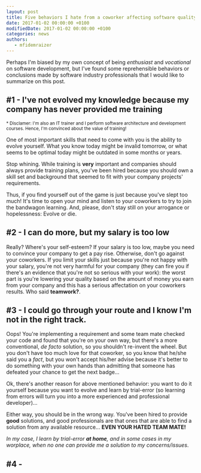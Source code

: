 ```yaml
---
layout: post
title: Five behaviors I hate from a coworker affecting software quality
date: 2017-01-02 00:00:00 +0100
modifiedDate: 2017-01-02 00:00:00 +0100
categories: news
authors: 
   - mfidemraizer
---
```


Perhaps I'm biased by my own concept of being *enthusiast* and *vocational* on software development, but I've found some reprehensible behaviors or conclusions made by software industry professionals that I would like to summarize on this post.

## #1 - I've not evolved my knowledge because my company has never provided me training

<sup>* Disclamer: I'm also an IT trainer and I perform software architecture and development courses. Hence, I'm convinced about the value of training!</sup>

One of most important skills that need to come with you is the ability to evolve yourself. What you know today might be invalid tomorrow, or what seems to be optimal today might be outdated in some months or years. 

Stop whining. While training is **very** important and companies should always provide training plans, you've been hired because you should own a skill set and background that seemed to fit with your company projects' requirements.

Thus, if you find yourself out of the game is just because you've slept too much! It's time to open your mind and listen to your coworkers to try to join the bandwagon learning. And, please, don't stay still on your arrogance or 
hopelessness: Evolve or die.

## #2 - I can do more, but my salary is too low

Really? Where's your self-esteem? If your salary is too low, maybe you need to convince your company to get a pay rise. Otherwise, don't go against your coworkers. If you limit your skills just because you're not happy with your salary, you're not very harmful for your company (they can fire you if there's an evidence that you're not so serious with your work): the worst part is you're lowering your quality based on the amount of money you earn from your company and this has a serious affectation on your coworkers results. Who said **teamwork?**.

## #3 - I could go through your route and I know I'm not in the right track.

Oops! You're implementing a requirement and some team mate checked your code and found that you're on your own way, but there's a more conventional, *de facto* solution, so you shouldn't re-invent the wheel. But you don't have too much love for that coworker, so you know that he/she said you a *fact*, but you won't accept his/her advise because it's better to do something with your own hands than admitting that someone has defeated your chance to get the next badge... 

Ok, there's another reason for above mentioned behavior: you want to do it yourself because you want to evolve and learn by trial-error (so learning from errors will turn you into a more experienced and professional developer)...

Either way, you should be in the wrong way. You've been hired to provide **good** solutions, and good professionals are that ones that are able to find a solution from any available resource... **EVEN YOUR HATED TEAM MATE!**

*In my case, I learn by trial-error **at home**, and in some cases in my worplace, when no one can provide me a solution to my concerns/issues*. 

## #4 - 


